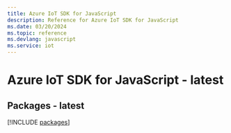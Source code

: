 ```yaml
---
title: Azure IoT SDK for JavaScript
description: Reference for Azure IoT SDK for JavaScript
ms.date: 03/20/2024
ms.topic: reference
ms.devlang: javascript
ms.service: iot
---
```

# Azure IoT SDK for JavaScript - latest
## Packages - latest
[!INCLUDE [packages](iot-index.md)]